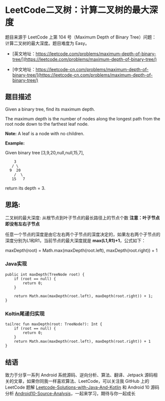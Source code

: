 # LeetCode二叉树：计算二叉树的最大深度 

题目来源于 LeetCode 上第 104 号（Maximum Depth of Binary Tree）问题：计算二叉树的最大深度。题目难度为 Easy。

* [英文地址：https://leetcode.com/problems/maximum-depth-of-binary-tree/](https://leetcode.com/problems/maximum-depth-of-binary-tree/)

* [中文地址：https://leetcode-cn.com/problems/maximum-depth-of-binary-tree/](https://leetcode-cn.com/problems/maximum-depth-of-binary-tree/)

## 题目描述

Given a binary tree, find its maximum depth.

The maximum depth is the number of nodes along the longest path from the root node down to the farthest leaf node.

**Note:** A leaf is a node with no children.

**Example:**

Given binary tree [3,9,20,null,null,15,7],

```
    3
   / \
  9  20
    /  \
   15   7
```

return its depth = 3.

## 思路: 

二叉树的最大深度: 从根节点到叶子节点的最长路径上的节点个数
**注意：叶子节点即没有左右子节点**

任意一个节点的深度是由它左右两个子节点的深度决定的，如果左右两个子节点的深度分别为L1和R1，当前节点的最大深度就是 **max(L1,R1)+1**，公式如下：

maxDepth(root) = Math.max(maxDepth(root.left), maxDepth(root.right)) + 1

### Java实现

```
public int maxDepth(TreeNode root) {
    if (root == null) {
        return 0;
    }

    return Math.max(maxDepth(root.left), maxDepth(root.right)) + 1;
}
```

### Koltin尾递归实现

```
tailrec fun maxDepth(root: TreeNode?): Int {
    if (root == null) {
        return 0;
    }
    return Math.max(maxDepth(root.left), maxDepth(root.right)) + 1
}
```

## 结语

致力于分享一系列 Android 系统源码、逆向分析、算法、翻译、Jetpack  源码相关的文章，如果你同我一样喜欢算法、LeetCode，可以关注我 GitHub 上的 LeetCode 题解 [Leetcode-Solutions-with-Java-And-Kotlin](https://github.com/hi-dhl/Leetcode-Solutions-with-Java-And-Kotlin) 和  Android 10 源码分析 [Android10-Source-Analysis](https://github.com/hi-dhl/Android10-Source-Analysis)，一起来学习，期待与你一起成长

